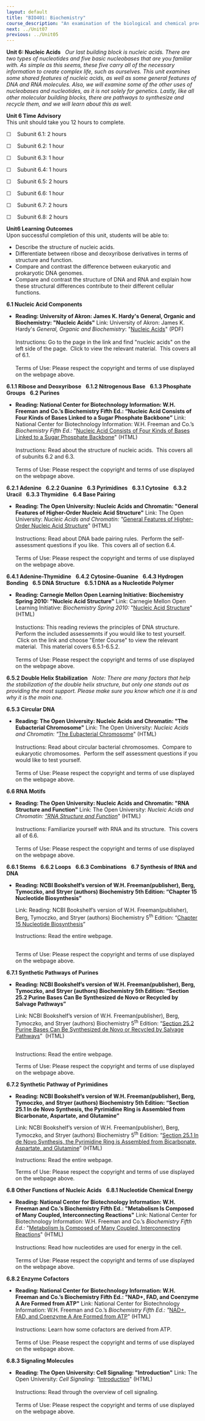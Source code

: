 ```yaml
---
layout: default
title: "BIO401: Biochemistry"
course_description: "An examination of the biological and chemical processes necessary to sustain life. Topics include: the structure and synthesis of amino acids and proteins, enzymatic activity, regulation and production of enzymes, the structure and function of carbohydrates, nucleic acids, and lipids, DNA, RNA, cellular metabolism, the biochemistry of genes and chromosomes, biochemical signaling, and laboratory techniques."
next: ../Unit07
previous: ../Unit05
---
```

**Unit 6: Nucleic Acids** <span id="6"></span> 
*Our last building block is nucleic acids. There are two types of
nucleotides and five basic nucleobases that are you familiar with. As
simple as this seems, these five carry all of the necessary information
to create complex life, such as ourselves. This unit examines some
shared features of nucleic acids, as well as some general features of
DNA and RNA molecules. Also, we will examine some of the other uses of
nucleobases and nucleotides, as it is not solely for genetics. Lastly,
like all other molecular building blocks, there are pathways to
synthesize and recycle them, and we will learn about this as well.*

**Unit 6 Time Advisory**  
This unit should take you 12 hours to complete.

☐    Subunit 6.1: 2 hours

☐    Subunit 6.2: 1 hour

☐    Subunit 6.3: 1 hour

☐    Subunit 6.4: 1 hours

☐    Subunit 6.5: 2 hours

☐    Subunit 6.6: 1 hour

☐    Subunit 6.7: 2 hours

☐    Subunit 6.8: 2 hours

**Unit6 Learning Outcomes**  
Upon successful completion of this unit, students will be able to:  
  
-   Describe the structure of nucleic acids.
-   Differentiate between ribose and deoxyribose derivatives in terms of
    structure and function.
-   Compare and contrast the difference between eukaryotic and
    prokaryotic DNA genomes.
-   Compare and contrast the structure of DNA and RNA and explain how
    these structural differences contribute to their different cellular
    functions.

**6.1 Nucleic Acid Components** <span id="6.1"></span> 
-   **Reading: University of Akron: James K. Hardy's General, Organic
    and Biochemistry: "Nucleic Acids"**
    Link: University of Akron: James K. Hardy's *General, Organic and
    Biochemistry*: "[Nucleic
    Acids](https://web.archive.org/web/20131109132346/http://ull.chemistry.uakron.edu/genobc/)"
    (PDF)  
        
     Instructions: Go to the page in the link and find "nucleic acids"
    on the left side of the page.  Click to view the relevant material. 
    This covers all of 6.1.   
        
     Terms of Use: Please respect the copyright and terms of use
    displayed on the webpage above.

**6.1.1 Ribose and Deoxyribose** <span id="6.1.1"></span> 
**6.1.2 Nitrogenous Base** <span id="6.1.2"></span> 
**6.1.3 Phosphate Groups** <span id="6.1.3"></span> 
**6.2 Purines** <span id="6.2"></span> 
-   **Reading: National Center for Biotechnology Information: W.H.
    Freeman and Co.’s Biochemistry Fifth Ed.: “Nucleic Acid Consists of
    Four Kinds of Bases Linked to a Sugar Phosphate Backbone”**
    Link: National Center for Biotechnology Information: W.H. Freeman
    and Co.’s *Biochemistry Fifth Ed.:* "[Nucleic Acid Consists of Four
    Kinds of Bases Linked to a Sugar Phosphate
    Backbone](http://www.ncbi.nlm.nih.gov/bookshelf/br.fcgi?book=stryer&part=A623#A625)"
    (HTML)  
        
     Instructions: Read about the structure of nucleic acids.  This
    covers all of subunits 6.2 and 6.3.  
        
     Terms of Use: Please respect the copyright and terms of use
    displayed on the webpage above.

**6.2.1 Adenine** <span id="6.2.1"></span> 
**6.2.2 Guanine** <span id="6.2.2"></span> 
**6.3 Pyrimidines** <span id="6.3"></span> 
**6.3.1 Cytosine** <span id="6.3.1"></span> 
**6.3.2 Uracil** <span id="6.3.2"></span> 
**6.3.3 Thymidine** <span id="6.3.3"></span> 
**6.4 Base Pairing** <span id="6.4"></span> 
-   **Reading: The Open University: Nucleic Acids and Chromatin:
    "General Features of Higher-Order Nucleic Acid Structure"**
    Link: The Open University: *Nucleic Acids and Chromatin: "*[General
    Features of Higher-Order Nucleic Acid
    Structure](http://openlearn.open.ac.uk/mod/oucontent/view.php?id=399315&section=1.2.2)"
    (HTML)  
        
     Instructions: Read about DNA bade pairing rules.  Perform the
    self-assessment questions if you like.  This covers all of section
    6.4.  
        
     Terms of Use: Please respect the copyright and terms of use
    displayed on the webpage above.

**6.4.1 Adenine-Thymidine** <span id="6.4.1"></span> 
**6.4.2 Cytosine-Guanine** <span id="6.4.2"></span> 
**6.4.3 Hydrogen Bonding** <span id="6.4.3"></span> 
**6.5 DNA Structure** <span id="6.5"></span> 
**6.5.1 DNA as a Nucleotide Polymer** <span id="6.5.1"></span> 
-   **Reading: Carnegie Mellon Open Learning Initiative: Biochemistry
    Spring 2010: "Nucleic Acid Structure"**
    Link: Carnegie Mellon Open Learning Initiative: *Biochemistry Spring
    2010:* "[Nucleic Acid
    Structure](https://oli.web.cmu.edu/jcourse/workbook/activity/page?context=1619f38980020ca601e8f28e5fc769d8&view=frameset)"
    (HTML)  
        
     Instuctions: This reading reviews the principles of DNA structure. 
    Perform the included assessemnts if you would like to test yourself.
     Click on the link and choose "Enter Course" to view the relevant
    material.  This material covers 6.5.1-6.5.2.  
        
     Terms of Use: Please respect the copyright and terms of use
    displayed on the webpage above.

**6.5.2 Double Helix Stabilization** <span id="6.5.2"></span> 
*Note: There are many factors that help the stabilization of the double
helix structure, but only one stands out as providing the most support.
Please make sure you know which one it is and why it is the main one.*

**6.5.3 Circular DNA** <span id="6.5.3"></span> 
-   **Reading: The Open University: Nucleic Acids and Chromatin: "The
    Eubacterial Chromosome"**
    Link: The Open University: *Nucleic Acids and Chromatin: "*[The
    Eubacterial
    Chromosome](http://openlearn.open.ac.uk/mod/oucontent/view.php?id=399315&section=1.7.2)"
    (HTML)  
        
     Instructions: Read about circular bacterial chromosomes.  Compare
    to eukaryotic chromosomes.  Perform the self assessment questions if
    you would like to test yourself.  
        
     Terms of Use: Please respect the copyright and terms of use
    displayed on the webpage above.

**6.6 RNA Motifs** <span id="6.6"></span> 
-   **Reading: The Open University: Nucleic Acids and Chromatin: "RNA
    Structure and Function"**
    Link: The Open University: *Nucleic Acids and Chromatin:* *["RNA
    Structure and
    Function](http://openlearn.open.ac.uk/mod/oucontent/view.php?id=399315&section=1.4.1)*"
    (HTML)  
        
     Instructions: Familiarize yourself with RNA and its structure. 
    This covers all of 6.6.  
        
     Terms of Use: Please respect the copyright and terms of use
    displayed on the webpage above.

**6.6.1 Stems** <span id="6.6.1"></span> 
**6.6.2 Loops** <span id="6.6.2"></span> 
**6.6.3 Combinations** <span id="6.6.3"></span> 
**6.7 Synthesis of RNA and DNA** <span id="6.7"></span> 
-   **Reading: NCBI Bookshelf’s version of W.H. Freeman(publisher),
    Berg, Tymoczko, and Stryer (authors) Biochemistry 5th Edition:
    “Chapter 15 Nucleotide Biosynthesis”**

    Link: Reading: NCBI Bookshelf’s version of W.H. Freeman(publisher),
    Berg, Tymoczko, and Stryer (authors) Biochemistry 5<sup>th</sup>
    Edition: “[Chapter 15 Nucleotide
    Biosynthesis](http://www.ncbi.nlm.nih.gov/books/NBK21216/)”  
      
     Instructions: Read the entire webpage.  
      

    Terms of Use: Please respect the copyright and terms of use
    displayed on the webpage above.

**6.7.1 Synthetic Pathways of Purines** <span id="6.7.1"></span> 
-   **Reading: NCBI Bookshelf’s version of W.H. Freeman(publisher),
    Berg, Tymoczko, and Stryer (authors) Biochemistry 5th Edition:
    “Section 25.2 Purine Bases Can Be Synthesized de Novo or Recycled by
    Salvage Pathways”**

    Link: NCBI Bookshelf’s version of W.H. Freeman(publisher), Berg,
    Tymoczko, and Stryer (authors) Biochemistry 5<sup>th</sup>
    Edition: “[Section 25.2 Purine Bases Can Be Synthesized de Novo or
    Recycled by Salvage
    Pathways](http://www.ncbi.nlm.nih.gov/books/NBK22385/)”  (HTML)  
      

    Instructions: Read the entire webpage.  
      
     Terms of Use: Please respect the copyright and terms of use
    displayed on the webpage above.

**6.7.2 Synthetic Pathway of Pyrimidines** <span id="6.7.2"></span> 
-   **Reading: NCBI Bookshelf’s version of W.H. Freeman(publisher),
    Berg, Tymoczko, and Stryer (authors) Biochemistry 5th Edition:
    “Section 25.1 In de Novo Synthesis, the Pyrimidine Ring is Assembled
    from Bicarbonate, Aspartate, and Glutamine”**

    Link: NCBI Bookshelf’s version of W.H. Freeman(publisher), Berg,
    Tymoczko, and Stryer (authors) Biochemistry 5<sup>th</sup> Edition:
    “[Section 25.1 In de Novo Synthesis, the Pyrimidine Ring is
    Assembled from Bicarbonate, Aspartate, and
    Glutamine](http://www.ncbi.nlm.nih.gov/books/NBK22447/)” (HTML)  
      
     Instructions: Read the entire webpage.  
      
     Terms of Use: Please respect the copyright and terms of use
    displayed on the webpage above.

**6.8 Other Functions of Nucleic Acids** <span id="6.8"></span> 
**6.8.1 Nucleotide Chemical Energy** <span id="6.8.1"></span> 
-   **Reading: National Center for Biotechnology Information: W.H.
    Freeman and Co.’s Biochemistry Fifth Ed.: "Metabolism Is Composed of
    Many Coupled, Interconnecting Reactions"**
    Link: National Center for Biotechnology Information: W.H. Freeman
    and Co.’s *Biochemistry Fifth Ed.:* "[Metabolism Is Composed of Many
    Coupled, Interconnecting
    Reactions](http://www.ncbi.nlm.nih.gov/bookshelf/br.fcgi?book=stryer&part=A1940#A1944)"
    (HTML)  
        
     Instructions: Read how nucleotides are used for energy in the
    cell.  
        
     Terms of Use: Please respect the copyright and terms of use
    displayed on the webpage above.

**6.8.2 Enzyme Cofactors** <span id="6.8.2"></span> 
-   **Reading: National Center for Biotechnology Information: W.H.
    Freeman and Co.’s Biochemistry Fifth Ed.: "NAD+, FAD, and Coenzyme A
    Are Formed from ATP"**
    Link: National Center for Biotechnology Information: W.H. Freeman
    and Co.’s *Biochemistry Fifth Ed.: "*[NAD+, FAD, and Coenzyme A Are
    Formed from
    ATP](http://www.ncbi.nlm.nih.gov/bookshelf/br.fcgi?book=stryer&part=A3524)"
    (HTML)  
        
     Instructions: Learn how some cofactors are derived from ATP.  
        
     Terms of Use: Please respect the copyright and terms of use
    displayed on the webpage above.

**6.8.3 Signaling Molecules** <span id="6.8.3"></span> 
-   **Reading: The Open University: Cell Signaling: "Introduction"**
    Link: The Open University: *Cell Signaling:
    "*[Introduction](http://openlearn.open.ac.uk/mod/oucontent/view.php?id=398848&section=1.1.1)"
    (HTML)  
        
     Instructions: Read through the overview of cell signaling.  
        
     Terms of Use: Please respect the copyright and terms of use
    displayed on the webpage above.


